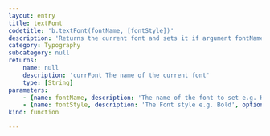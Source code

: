 ```yaml
---
layout: entry
title: textFont
codetitle: 'b.textFont(fontName, [fontStyle])'
description: 'Returns the current font and sets it if argument fontName is given.'
category: Typography
subcategory: null
returns:
    name: null
    description: 'currFont The name of the current font'
    type: [String]
parameters:
    - {name: fontName, description: 'The name of the font to set e.g. Helvetica', optional: false, type: [String]}
    - {name: fontStyle, description: 'The Font style e.g. Bold', optional: true, type: [String]}
kind: function

---
```

